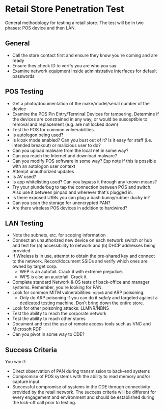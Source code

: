 # Retail Store Penetration Test
General methodology for testing a retail store. The test will be in two phases: POS device and then LAN.

## General
- Call the store contact first and ensure they know you're coming and are ready
- Ensure they check ID to verify you are who you say
- Examine network equipment inside administrative interfaces for default passwords

## POS Testing
- Get a photo/documentation of the make/model/serial number of the device
- Examine the POS Pin Entry/Terminal Devices for tampering. Determine if the devices are constrained in any way, or would be susceptible to removal and replacement (e.g. are not locked down)
- Test the POS for common vulnerabilities.
- Is autologon being used?
- Is kiosk mode enabled? Can you bust out of it? Is it easy for staff (i.e. intended breakout) or malicious user to do?
- Can you upload malware from the local net in some way?
- Can you reach the Internet and download malware?
- Can you modify POS software in some way? Esp note if this is possible with an autologon user context
- Attempt unauthorized updates
- Is AV used?
- Is app whitelisting used? Can you bypass it through any known means?
- Try your plunderbug to tap the connection between POS and switch. Also use it between pinpad and wherever that's plugged in.
- Is there exposed USBs you can plug a bash bunny/rubber ducky in?
- Can you scan the storage for unencrypted PAN?
- Are there wireless POS devices in addition to hardwired?

## LAN Testing
- Note the subnets, etc. for scoping information
- Connect an unauthorized new device on each network switch or hub and test for (a) accessibility to network and (b) DHCP addresses being provided
- If Wireless is in use, attempt to obtain the pre-shared key and connect to the network. Record/document SSIDs and verify which ones are owned by target corp.
  - WEP is an autofail. Crack it with extreme prejudice.
  - WPS is also an auutofail. Crack it.
- Complete standard Network & OS tests of back-office and manager systems. Remember, you're looking for PAN.
- Look for common MITM vulnerabilities: `mitm6` and ARP poisoning.
  - Only do ARP poisoning if you can do it _safely_ and targeted against a dedicated testing machine. Don't bring down the entire store.
- Look for other poisoning attacks: LLMNR/NBNS
- Test the ability to reach the corporate network
- Test the ability to reach other stores
- Document and test the use of remote access tools such as VNC and Microsoft RDP
- Can you pivot in some way to CDE?

## Success Criteria
You win if:
- Direct observation of PAN during transmission to back-end systems
- Compromise of POS systems with the ability to read memory and/or capture input.
- Successful compromise of systems in the CDE through connectivity provided by the retail network.
The success criteria will be different for every engagement and environment and should be established during the kick-off call prior to testing.
